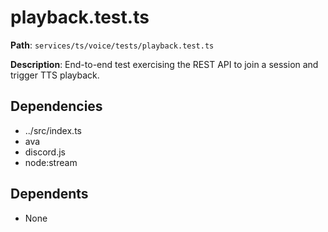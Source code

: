 # playback.test.ts

**Path**: `services/ts/voice/tests/playback.test.ts`

**Description**: End-to-end test exercising the REST API to join a session and trigger TTS playback.

## Dependencies
- ../src/index.ts
- ava
- discord.js
- node:stream

## Dependents
- None
